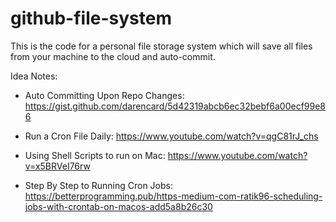 # github-file-system
This is the code for a personal file storage system which will save all files from your machine to the cloud and auto-commit.

Idea Notes:
* Auto Committing Upon Repo Changes: https://gist.github.com/darencard/5d42319abcb6ec32bebf6a00ecf99e86

* Run a Cron File Daily: https://www.youtube.com/watch?v=qgC81rJ_chs

* Using Shell Scripts to run on Mac: https://www.youtube.com/watch?v=x5BRVeI76rw

* Step By Step to Running Cron Jobs: https://betterprogramming.pub/https-medium-com-ratik96-scheduling-jobs-with-crontab-on-macos-add5a8b26c30
